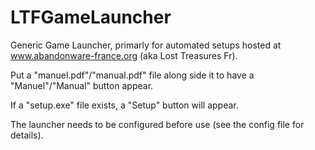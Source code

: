 # LTFGameLauncher

Generic Game Launcher, primarly for automated setups hosted at www.abandonware-france.org (aka Lost Treasures Fr).

Put a "manuel.pdf"/"manual.pdf" file along side it to have a "Manuel"/"Manual" button appear.

If a "setup.exe" file exists, a "Setup" button will appear.

The launcher needs to be configured before use (see the config file for details).
